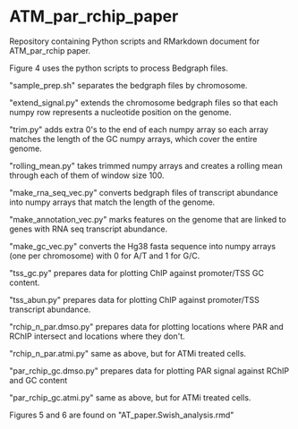 # ATM_par_rchip_paper
Repository containing Python scripts and RMarkdown document for ATM_par_rchip paper.

Figure 4 uses the python scripts to process Bedgraph files.

"sample_prep.sh" separates the bedgraph files by chromosome.

"extend_signal.py" extends the chromosome bedgraph files so that each numpy row represents a nucleotide position on the genome.

"trim.py" adds extra 0's to the end of each numpy array so each array matches the length of the GC numpy arrays, which cover the entire genome.

"rolling_mean.py" takes trimmed numpy arrays and creates a rolling mean through each of them of window size 100.

"make_rna_seq_vec.py" converts bedgraph files of transcript abundance into numpy arrays that match the length of the genome.

"make_annotation_vec.py" marks features on the genome that are linked to genes with RNA seq transcript abundance.

"make_gc_vec.py" converts the Hg38 fasta sequence into numpy arrays (one per chromosome) with 0 for A/T and 1 for G/C.

"tss_gc.py" prepares data for plotting ChIP against promoter/TSS GC content.

"tss_abun.py" prepares data for plotting ChIP against promoter/TSS transcript abundance.

"rchip_n_par.dmso.py" prepares data for plotting locations where PAR and RChIP intersect and locations where they don't.

"rchip_n_par.atmi.py" same as above, but for ATMi treated cells.

"par_rchip_gc.dmso.py" prepares data for plotting PAR signal against RChIP and GC content

"par_rchip_gc.atmi.py" same as above, but for ATMi treated cells.

Figures 5 and 6 are found on "AT_paper.Swish_analysis.rmd"
